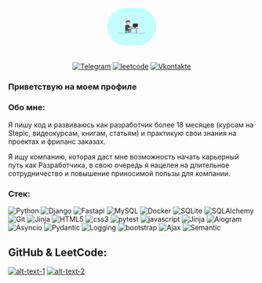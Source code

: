 
<div align="center">
  <img src="https://github.com/xxz911/xxz911/blob/main/managertyping-2.gif?raw=false" width="20%" height="20%" />
</div>
<div align="center">
  <img src="https://komarev.com/ghpvc/?username=xxz911&style=flat-square&color=blue" alt=""/>
</div>
<div align="center">

  <a href="https://t.me/NikkoKoval">![Telegram](https://img.shields.io/badge/-Telegram-090909?style=for-the-badge&logo=telegram&logoColor=27A0D9)</a>
  <a href="https://leetcode.com/xxz911/">![leetcode](https://img.shields.io/badge/-leetcode-090909?style=for-the-badge&logo=leetcode&logoColor=007BB6)</a>
  <a href="https://vk.com/id147757568">![Vkontakte](https://img.shields.io/badge/-Vkontakte-090909?style=for-the-badge&logo=Vk&logoColor=4F7DB3)</a>
</div> 




### Приветствую на моем профиле

### Обо мне:
Я пишу код и развиваюсь как разработчик более 18 месяцев (курсам на Stepic, видеокурсам, книгам, статьям) и практикую свои знания на проектах и фриланс заказах.

Я ищу компанию, которая даст мне возможность начать карьерный путь как Разработчика, в свою очередь я нацелен на длительное сотрудничество и повышение приносимой пользы для компании.

### Стек:
![Python](https://img.shields.io/badge/-Python-090909?style=for-the-badge&logo=Python&logoColor=47C5FB)
![Django](https://img.shields.io/badge/-Django-090909?style=for-the-badge&logo=Django&logoColor=097CDB)
![Fastapi](https://img.shields.io/badge/-Fastapi-090909?style=for-the-badge&logo=Fastapi&logoColor=F8C52C)
![MySQL](https://img.shields.io/badge/-MySQL-090909?style=for-the-badge&logo=MySQL&logoColor=F88C00)
![Docker](https://img.shields.io/badge/-Docker-090909?style=for-the-badge&logo=Docker&logoColor=E9D54D)
![SQLite](https://img.shields.io/badge/-SQLite-090909?style=for-the-badge&logo=SQLite&logoColor=E5D3FF)
![SQLAlchemy](https://img.shields.io/badge/-SQLAlchemy-090909?style=for-the-badge&logo=SQLAlchemy&logoColor=6296CC)
![Git](https://img.shields.io/badge/-Git-090909?style=for-the-badge&logo=Git&logoColor=47C5FB)
![Jinja](https://img.shields.io/badge/-Jinja-090909?style=for-the-badge&logo=Jinja&logoColor=097CDB)
![HTML5](https://img.shields.io/badge/-HTML5-090909?style=for-the-badge&logo=HTML5&logoColor=F8C52C)
![css3](https://img.shields.io/badge/-css3-090909?style=for-the-badge&logo=css3&logoColor=F88C00)
![pytest](https://img.shields.io/badge/-pytest-090909?style=for-the-badge&logo=pytest&logoColor=E9D54D)
![javascript](https://img.shields.io/badge/-javascript-090909?style=for-the-badge&logo=javascript&logoColor=E5D3FF)
![Jinja](https://img.shields.io/badge/-Jinja-090909?style=for-the-badge&logo=Jinja&logoColor=097CDB)
![Aiogram](https://img.shields.io/badge/-Aiogram-090909?style=for-the-badge&logo=Aiogram&logoColor=F8C52C)
![Asyncio](https://img.shields.io/badge/-Asyncio-090909?style=for-the-badge&logo=Asyncio&logoColor=F88C00)
![Pydantic](https://img.shields.io/badge/-Pydantic-090909?style=for-the-badge&logo=Pydantic&logoColor=E9D54D)
![Logging](https://img.shields.io/badge/-Logging-090909?style=for-the-badge&logo=Logging&logoColor=E5D3FF)
![bootstrap](https://img.shields.io/badge/-bootstrap-090909?style=for-the-badge&logo=bootstrap&logoColor=47C5FB)
![Ajax](https://img.shields.io/badge/-Ajax-090909?style=for-the-badge&logo=Ajax&logoColor=F8C52C)
![Semantic](https://img.shields.io/badge/-Semantic-090909?style=for-the-badge&logo=Semantic&logoColor=E9D54D)

## GitHub & LeetCode:
[![alt-text-1](https://streak-stats.demolab.com?user=xxz911&theme=sunset-gradient&card_width=400)](https://github.com/xxz911) [![alt-text-2](https://leetcode-stats-six.vercel.app/api?username=xxz911&theme=dark&card_width=300)](https://leetcode.com/xxz911/)




